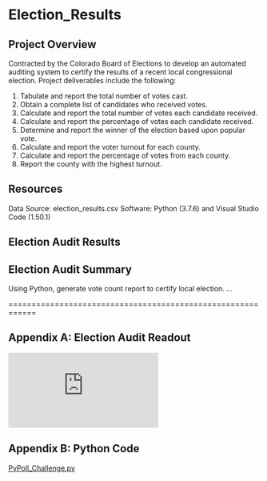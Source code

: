 # Election_Results
 
## Project Overview
Contracted by the Colorado Board of Elections to develop an automated auditing system to certify the results of a recent local congressional election.  Project deliverables include the following:  

  1. Tabulate and report the total number of votes cast.
  2. Obtain a complete list of candidates who received votes.
  3. Calculate and report the total number of votes each candidate received.
  4. Calculate and report the percentage of votes each candidate received.
  5. Determine and report the winner of the election based upon popular vote.
  6. Calculate and report the voter turnout for each county. 
  7. Calculate and report the percentage of votes from each county.
  8. Report the county with the highest turnout.
  
  
## Resources
Data Source: election_results.csv
Software:  Python (3.7.6) and Visual Studio Code (1.50.1)


## Election Audit Results




## Election Audit Summary
Using Python, generate vote count report to certify local election. ...



============================================================
## Appendix A: Election Audit Readout
![election_analysis.txt]( https://github.com/MikeHankinson/Election_Results/blob/main/analysis/election_analysis.txt)





## Appendix B: Python Code
[PyPoll_Challenge.py]( https://github.com/MikeHankinson/Election_Results/blob/main/PyPoll_Challenge.py)




